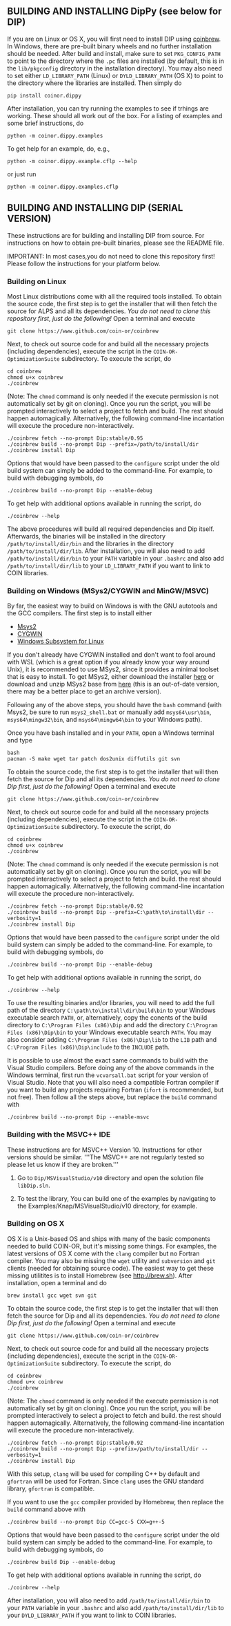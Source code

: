 ## BUILDING AND INSTALLING DipPy (see below for DIP)

If you are on Linux or OS X, you will first need to install DIP using 
[coinbrew](https://github.com/coin-or/coinbrew). In Windows, there are pre-built
binary wheels and no further installation should be needed. After build and install,
make sure to set `PKG_CONFIG_PATH` to point to the directory where the 
`.pc` files are installed (by default, this is in the `lib/pkgconfig` directory 
in the installation directory). You may also need to set either `LD_LIBRARY_PATH` (Linux)
or `DYLD_LIBRARY_PATH` (OS X) to point to the directory where the libraries are 
installed. Then simply do
```
pip install coinor.dippy
```
After installation, you can try running the examples to see if trhings are working.
These should all work out of the box. For a listing of examples and some brief
instructions, do
```
python -m coinor.dippy.examples
```
To get help for an example, do, e.g.,
```
python -m coinor.dippy.example.cflp --help
```
or just run
```
python -m coinor.dippy.examples.cflp
```
## BUILDING AND INSTALLING DIP (SERIAL VERSION)

These instructions are for building and installing DIP from source. For
instructions on how to obtain pre-built binaries, please see the README file.

IMPORTANT: In most cases,you do not need to clone this repository first! 
Please follow the instructions for your platform below.

### Building on Linux

Most Linux distributions come with all the required tools installed. To obtain
the source code, the first step is to get the installer that will then
fetch the source for ALPS and all its dependencies. *You do not need to
clone this repository first, just do the following!* Open a terminal and execute

```
git clone https://www.github.com/coin-or/coinbrew
```

Next, to check out source code for and build all the necessary projects
(including dependencies), execute the script in the `COIN-OR-OptimizationSuite`
subdirectory. To execute the script, do

```
cd coinbrew
chmod u+x coinbrew
./coinbrew
```

(Note: The `chmod` command is only needed if the execute permission is not
automatically set by git on cloning). Once you run the script,
you will be prompted interactively to select a project to fetch and build. The
rest should happen automagically. Alternatively, the following command-line
incantation will execute the procedure non-interactively.

```
./coinbrew fetch --no-prompt Dip:stable/0.95
./coinbrew build --no-prompt Dip --prefix=/path/to/install/dir
./coinbrew install Dip
```

Options that would have been passed to the `configure` script under the old
build system can simply be added to the command-line. For example, to build
with debugging symbols, do

```
./coinbrew build --no-prompt Dip --enable-debug
```

To get help with additional options available in running the script, do

```
./coinbrew --help
```

The above procedures will build all required dependencies and Dip itself.
Afterwards, the binaries will be installed in the directory
`/path/to/install/dir/bin` and the libraries in the directory
`/path/to/install/dir/lib`. After installation, you will also need to add
`/path/to/install/dir/bin` to your `PATH` variable in your `.bashrc` and also
add `/path/to/install/dir/lib` to your `LD_LIBRARY_PATH` if you want to link
to COIN libraries.

### Building on Windows (MSys2/CYGWIN and MinGW/MSVC)

By far, the easiest way to build on Windows is with the GNU autotools and the
GCC compilers. The first step is to install either
   * [Msys2](https://msys2.github.io/)
   * [CYGWIN](http://cygwin.org/)
   * [Windows Subsystem for Linux](https://docs.microsoft.com/en-us/windows/wsl/install-win10)

If you don't already have CYGWIN installed and don't want to fool around with
WSL (which is a great option if you already know your way around Unix), it is
recommended to use MSys2, since it provides a minimal toolset that is easy to
install. To get MSys2, either download the installer
[here](https://msys2.github.io/) or download and unzip MSys2 base from
[here](http://kent.dl.sourceforge.net/project/msys2/Base/x86_64/msys2-base-x86_64-20150512.tar.xz) 
(this is an out-of-date version, there may be a better place to get an archive
version). 

Following any of the above steps, you should have the `bash` command
(with Msys2, be sure to run `msys2_shell.bat` 
or manually add `msys64\usr\bin`, `msys64\mingw32\bin`, and
`msys64\mingw64\bin` to your Windows path).   

Once you have bash installed and in your `PATH`, open a Windows terminal and
type 

```
bash
pacman -S make wget tar patch dos2unix diffutils git svn
```

To obtain the source code, the first step is to get the installer that will then
fetch the source for Dip and all its dependencies. *You do not need to
clone Dip first, just do the following!* Open a terminal and execute

```
git clone https://www.github.com/coin-or/coinbrew
```

Next, to check out source code for and build all the necessary projects
(including dependencies), execute the script in the `COIN-OR-OptimizationSuite`
subdirectory. To execute the script, do

```
cd coinbrew
chmod u+x coinbrew
./coinbrew
```

(Note: The `chmod` command is only needed if the execute permission is not
automatically set by git on cloning). Once you run the script,
you will be prompted interactively to select a project to fetch and build. the
rest should happen automagically. Alternatively, the following command-line
incantation will execute the procedure non-interactively.

```
./coinbrew fetch --no-prompt Dip:stable/0.92
./coinbrew build --no-prompt Dip --prefix=C:\path\to\install\dir --verbosity=1
./coinbrew install Dip
```
Options that would have been passed to the `configure` script under the old
build system can simply be added to the command-line. For example, to build
with debugging symbols, do

```
./coinbrew build --no-prompt Dip --enable-debug
```

To get help with additional options available in running the script, do

```
./coinbrew --help
```

To use the resulting binaries and/or libraries, you will need to add the
full path of the directory `C:\path\to\install\dir\build\bin` to your Windows executable 
search `PATH`, or, alternatively, copy the conents of the build directory to 
`C:\Program Files (x86)\Dip` and add the directory
`C:\Program Files (x86)\Dip\bin` 
to your Windows executable search `PATH`. You may also consider adding
`C:\Program Files (x86)\Dip\lib` to the `LIB` path and 
`C:\Program Files (x86)\Dip\include` to the `INCLUDE` path. 

It is possible to use almost the exact same commands to build with the Visual
Studio compilers. Before doing any of the above commands in the Windows
terminal, first run the `vcvarsall.bat` script for your version of Visual
Studio. Note that you will also need a compatible Fortran compiler if you want
to build any projects requiring Fortran (`ifort` is recommended, but not
free). Then follow all the steps above, but replace the `build` command
with

```
./coinbrew build --no-prompt Dip --enable-msvc
```

### Building with the MSVC++ IDE

These instructions are for MSVC++ Version 10. Instructions for other versions
should be similar. '''The MSVC++ are not regularly tested so please let us
know if they are broken.'''

1. Go to `Dip/MSVisualStudio/v10` directory and open the solution
file `libDip.sln`.

2. To test the library, You can build one of the examples by navigating to the
Examples/Knap/MSVisualStudio/v10 directory, for example.


### Building on OS X

OS X is a Unix-based OS and ships with many of the basic components needed to
build COIN-OR, but it's missing some things. For examples, the latest versions
of OS X come with the `clang` compiler but no Fortran compiler. You may also
be missing the `wget` utility and `subversion` and `git` clients (needed for
obtaining source code). The easiest way to get these missing utilitites is to
install Homebrew (see http://brew.sh). After installation, open a terminal and
do

```
brew install gcc wget svn git
```

To obtain the source code, the first step is to get the installer that will
then fetch the source for Dip and all its dependencies. *You do not need to
clone Dip first, just do the following!* Open a terminal and execute

```
git clone https://www.github.com/coin-or/coinbrew
```

Next, to check out source code for and build all the necessary projects
(including dependencies), execute the script in the `COIN-OR-OptimizationSuite`
subdirectory. To execute the script, do

```
cd coinbrew
chmod u+x coinbrew
./coinbrew
```

(Note: The `chmod` command is only needed if the execute permission is not
automatically set by git on cloning). Once you run the script,
you will be prompted interactively to select a project to fetch and build. the
rest should happen automagically. Alternatively, the following command-line
incantation will execute the procedure non-interactively.

```
./coinbrew fetch --no-prompt Dip:stable/0.92
./coinbrew build --no-prompt Dip --prefix=/path/to/install/dir --verbosity=1
./coinbrew install Dip
```

With this setup, `clang` will be used for compiling C++ by default and
`gfortran` will be used for Fortran. Since `clang` uses the GNU standard
library, `gfortran` is compatible.

If you want to use the `gcc` compiler provided by Homebrew, then replace the
`build` command above with

```
./coinbrew build --no-prompt Dip CC=gcc-5 CXX=g++-5
```

Options that would have been passed to the `configure` script under the old
build system can simply be added to the command-line. For example, to build
with debugging symbols, do

```
./coinbrew build Dip --enable-debug
```

To get help with additional options available in running the script, do

```
./coinbrew --help
```
After installation, you will also need to add `/path/to/install/dir/bin` to your
`PATH` variable in your `.bashrc` and also add `/path/to/install/dir/lib`
to your `DYLD_LIBRARY_PATH` if you want to link to COIN libraries.  


